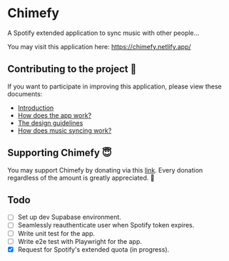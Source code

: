 # Chimefy

A Spotify extended application to sync music with other people...

You may visit this application here: https://chimefy.netlify.app/

## Contributing to the project 🔨

If you want to participate in improving this application, please view these documents:

- [Introduction](https://chuchuwiiii.notion.site/Read-Me-38336e88c6d042edadc90b4c8830f3a9?pvs=4)
- [How does the app work?](https://chuchuwiiii.notion.site/App-Flow-e86f523000814f0d99daa7f995ebb43b?pvs=4)
- [The design guidelines](https://chuchuwiiii.notion.site/Designs-afc5bc0456124a03bfde2bf7c49c1047?pvs=4)
- [How does music syncing work?](https://chuchuwiiii.notion.site/Session-Flow-Document-0b710b797e854d3b9c51280893f53a5d?pvs=4)

## Supporting Chimefy 😇

You may support Chimefy by donating via this [link](https://chuchuwiii.gumroad.com/l/support-chimefy).
Every donation regardless of the amount is greatly appreciated. 🙏

## Todo

- [ ] Set up dev Supabase environment.
- [ ] Seamlessly reauthenticate user when Spotify token expires.
- [ ] Write unit test for the app.
- [ ] Write e2e test with Playwright for the app.
- [x] Request for Spotify's extended quota (in progress).
